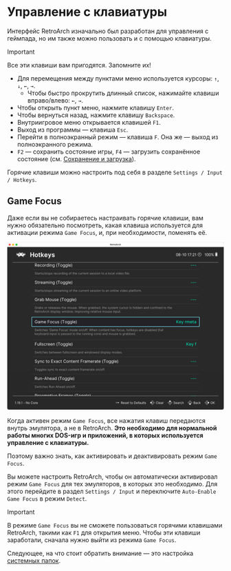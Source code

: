 # Управление с клавиатуры

Интерфейс RetroArch изначально был разработан для управления с геймпада, но им также можно пользовать и с помощью клавиатуры.

> [!IMPORTANT]  
> Все эти клавиши вам пригодятся. Запомните их!

- Для перемещения между пунктами меню используется курсоры: `↑`, `↓`, `←`, `→`.
  - Чтобы быстро прокрутить длинный список, нажимайте клавиши вправо/влево: `←`, `→`.
- Чтобы открыть пункт меню, нажмите клавишу `Enter`.
- Чтобы вернуться назад, нажмите клавишу `Backspace`.
- Внутриигровое меню открывается клавишей `F1`.
- Выход из программы — клавиша `Esc`.
- Перейти в полноэкранный режим — клавиша `F`. Она же — выход из полноэкранного режима.
- `F2` — сохранить состояние игры, `F4` — загрузить сохранённое состояние (см. [Сохранение и загрузка](../dosbox-pure/save-load.md#Сохранение-и-загрузка-состояния-игры-с-помощью-функции-saveload-state)).

Горячие клавиши можно настроить под себя в разделе `Settings / Input / Hotkeys`.

## Game Focus

Даже если вы не собираетесь настраивать горячие клавиши, вам нужно обязательно посмотреть, какая клавиша
используется для активации режима `Game Focus`, и, при необходимости, поменять её.

![Настройка Game Focus](../assets/retroarch/hotkeys-gamefocus.png)

Когда активен режим `Game Focus`, все нажатия клавиш передаются внутрь эмулятора, а не в RetroArch. **Это необходимо для
нормальной работы многих DOS-игр и приложений, в которых используется управление с клавиатуры.**

Поэтому важно знать, как активировать и деактивировать режим `Game Focus`.

Вы можете настроить RetroArch, чтобы он автоматически активировал режим `Game Focus` для тех эмуляторов, в которых это 
необходимо. Для этого перейдите в раздел `Settings / Input` и переключите `Auto-Enable Game Focus` в режим `Detect`.

> [!IMPORTANT]  
> В режиме `Game Focus` вы не сможете пользоваться горячими клавишами RetroArch, такими как `F1` для открытия меню.
> Чтобы эти клавиши заработали, сначала нужно выйти из режима `Game Focus`.

Следующее, на что стоит обратить внимание — это настройка [системных папок](./folders.md).